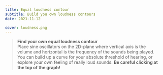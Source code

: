 ```yaml
---
title: Equal loudness contour
subtitle: Build you own loudness contours
date: 2021-11-12

cover: loudness.png
---
```


<script setup>
import pitchLoudness from './loudness-curve.vue'
</script>

<pitch-loudness />

> **Find your own equal loudness contour**  
> Place sine oscillators on the 2D-plane where vertical axis is the volume and horizontal is the frequency of the sounds being played. You can build up a curve for your absolute threshold of hearing, or explore your own feeling of really loud sounds. **Be careful clicking at the top of the graph!**
